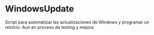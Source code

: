 # WindowsUpdate
Script para automatizar las actualizaciones de Windows y programar un reinicio.
Aun en proceso de testing y mejora
